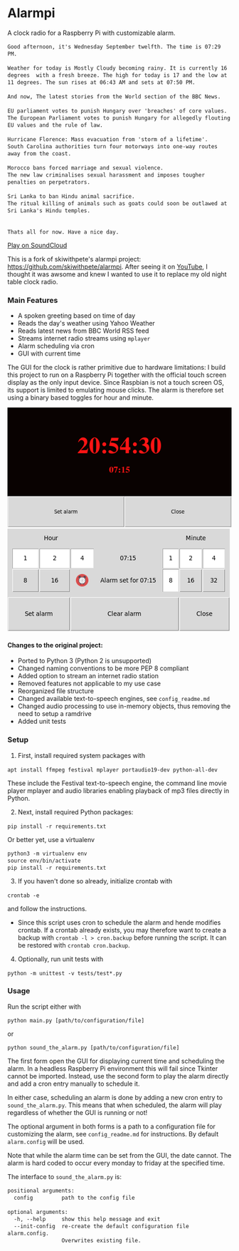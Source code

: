 # Alarmpi

A clock radio for a Raspberry Pi with customizable alarm.
```
Good afternoon, it's Wednesday September twelfth. The time is 07:29 PM.

Weather for today is Mostly Cloudy becoming rainy. It is currently 16 degrees  with a fresh breeze. The high for today is 17 and the low at 11 degrees. The sun rises at 06:43 AM and sets at 07:50 PM.

And now, The latest stories from the World section of the BBC News.

EU parliament votes to punish Hungary over 'breaches' of core values.
The European Parliament votes to punish Hungary for allegedly flouting EU values and the rule of law.

Hurricane Florence: Mass evacuation from 'storm of a lifetime'.
South Carolina authorities turn four motorways into one-way routes away from the coast.

Morocco bans forced marriage and sexual violence.
The new law criminalises sexual harassment and imposes tougher penalties on perpetrators.

Sri Lanka to ban Hindu animal sacrifice.
The ritual killing of animals such as goats could soon be outlawed at Sri Lanka's Hindu temples.


Thats all for now. Have a nice day.
```
[Play on SoundCloud](https://soundcloud.com/lajanki/pialarm_sample)


This is a fork of skiwithpete's alarmpi project: https://github.com/skiwithpete/alarmpi. After seeing it on [YouTube](https://youtu.be/julETnOLkaU), I thought it was awsome and knew I wanted to use it to replace my old night table clock radio.


### Main Features
 * A spoken greeting based on time of day
 * Reads the day's weather using Yahoo Weather
 * Reads latest news from BBC World RSS feed
 * Streams internet radio streams using `mplayer`
 * Alarm scheduling via cron
 * GUI with current time

The GUI for the clock is rather primitive due to hardware limitations: I build this project to run on a Raspberry Pi together with the official touch screen display as the only input device. Since Raspbian is not a touch screen OS, its support is limited to emulating mouse clicks. The alarm is therefore set using a binary based toggles for hour and minute.

![Main window](resources/clock_main.png)
![schedule window](resources/clock_schedule.png)


#### Changes to the original project:
 * Ported to Python 3 (Python 2 is unsupported)
 * Changed naming conventions to be more PEP 8 compliant
 * Added option to stream an internet radio station
 * Removed features not applicable to my use case
 * Reorganized file structure
 * Changed available text-to-speech engines, see `config_readme.md`
 * Changed audio processing to use in-memory objects, thus removing the need to setup a ramdrive
 * Added unit tests



### Setup
 1. First, install required system packages with

  ```apt install ffmpeg festival mplayer portaudio19-dev python-all-dev```

  These include the Festival text-to-speech engine, the command line movie player mplayer and audio libraries enabling playback of mp3 files directly in Python.

 2. Next, install required Python packages:

  ```pip install -r requirements.txt```

  Or better yet, use a virtualenv

  ```
  python3 -m virtualenv env
  source env/bin/activate
  pip install -r requirements.txt
  ```

 3. If you haven't done so already, initialize crontab with

 ```crontab -e```

  and follow the instructions.

   * Since this script uses cron to schedule the alarm and hende modifies crontab. If a crontab already exists, you may therefore want to create a backup with `crontab -l > cron.backup` before running the script. It can be restored with `crontab cron.backup`.  

 4. Optionally, run unit tests with

  ```python -m unittest -v tests/test*.py```


### Usage
Run the script either with
```
python main.py [path/to/configuration/file]
```
or
```
python sound_the_alarm.py [path/to/configuration/file]
```

The first form open the GUI for displaying current time and scheduling the alarm. In a headless Raspberry Pi environment this will fail since Tkinter cannot be imported. Instead, use the second form to play the alarm directly and add a cron entry manually to schedule it.

In either case, scheduling an alarm is done by adding a new cron entry to `sound_the_alarm.py`. This means that when scheduled, the alarm will play regardless of whether the GUI is running or not!

The optional argument in both forms is a path to a configuration file for customizing the alarm, see `config_readme.md` for instructions. By default `alarm.config` will be used.

Note that while the alarm time can be set from the GUI, the date cannot. The alarm is hard coded to occur every monday to friday at the specified time.


The interface to `sound_the_alarm.py` is:
```
positional arguments:
  config         path to the config file

optional arguments:
  -h, --help     show this help message and exit
  --init-config  re-create the default configuration file alarm.config.
                 Overwrites existing file.
```
